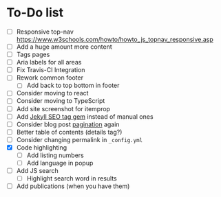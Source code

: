 # To-Do list

- [ ] Responsive top-nav <https://www.w3schools.com/howto/howto_js_topnav_responsive.asp>
- [ ] Add a huge amount more content
- [ ] Tags pages
- [ ] Aria labels for all areas
- [ ] Fix Travis-CI Integration
- [ ] Rework common footer
  - [ ] Add back to top bottom in footer
- [ ] Consider moving to react
- [ ] Consider moving to TypeScript
- [ ] Add site screenshot for itemprop
- [ ] Add [Jekyll SEO tag gem](https://github.com/jekyll/jekyll-seo-tag) instead of manual ones
- [ ] Consider blog post [pagination](https://jekyllrb.com/docs/pagination/) again
- [ ] Better table of contents (details tag?)
- [ ] Consider changing permalink in `_config.yml`
- [x] Code highlighting
  - [ ] Add listing numbers
  - [ ] Add language in popup
- [ ] Add JS search
  - [ ] Highlight search word in results
- [ ] Add publications (when you have them)